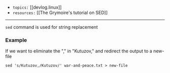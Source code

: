 
- `topics:` [[devlog.linux]]
- `resources:` [[The Grymoire's tutorial on SED]]

---

`sed` command is used for string replacement

### Example

If we want to eliminate the "," in "Kutuzov," and redirect the output to a new-file

`sed 's/Kutuzov,/Kutuzov/' war-and-peace.txt > new-file`

